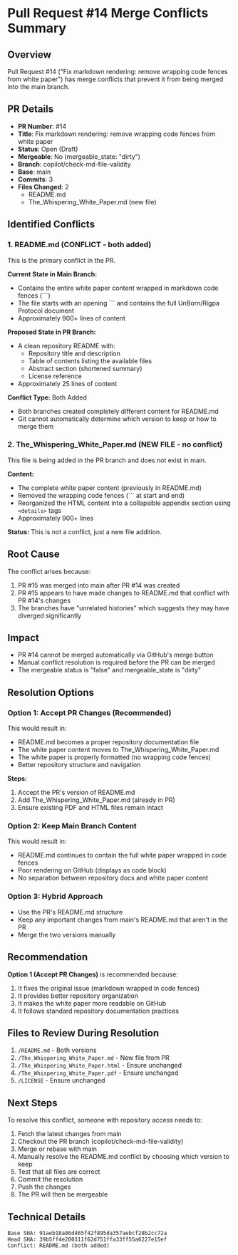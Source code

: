 # Pull Request #14 Merge Conflicts Summary

## Overview
Pull Request #14 ("Fix markdown rendering: remove wrapping code fences from white paper") has merge conflicts that prevent it from being merged into the main branch.

## PR Details
- **PR Number**: #14
- **Title**: Fix markdown rendering: remove wrapping code fences from white paper
- **Status**: Open (Draft)
- **Mergeable**: No (mergeable_state: "dirty")
- **Branch**: copilot/check-md-file-validity
- **Base**: main
- **Commits**: 3
- **Files Changed**: 2
  - README.md
  - The_Whispering_White_Paper.md (new file)

## Identified Conflicts

### 1. README.md (CONFLICT - both added)
This is the primary conflict in the PR.

**Current State in Main Branch:**
- Contains the entire white paper content wrapped in markdown code fences (```)
- The file starts with an opening ``` and contains the full UnBorn/Rigpa Protocol document
- Approximately 900+ lines of content

**Proposed State in PR Branch:**
- A clean repository README with:
  - Repository title and description
  - Table of contents listing the available files
  - Abstract section (shortened summary)
  - License reference
- Approximately 25 lines of content

**Conflict Type:** Both Added
- Both branches created completely different content for README.md
- Git cannot automatically determine which version to keep or how to merge them

### 2. The_Whispering_White_Paper.md (NEW FILE - no conflict)
This file is being added in the PR branch and does not exist in main.

**Content:**
- The complete white paper content (previously in README.md)
- Removed the wrapping code fences (``` at start and end)
- Reorganized the HTML content into a collapsible appendix section using `<details>` tags
- Approximately 900+ lines

**Status:** This is not a conflict, just a new file addition.

## Root Cause
The conflict arises because:
1. PR #15 was merged into main after PR #14 was created
2. PR #15 appears to have made changes to README.md that conflict with PR #14's changes
3. The branches have "unrelated histories" which suggests they may have diverged significantly

## Impact
- PR #14 cannot be merged automatically via GitHub's merge button
- Manual conflict resolution is required before the PR can be merged
- The mergeable status is "false" and mergeable_state is "dirty"

## Resolution Options

### Option 1: Accept PR Changes (Recommended)
This would result in:
- README.md becomes a proper repository documentation file
- The white paper content moves to The_Whispering_White_Paper.md
- The white paper is properly formatted (no wrapping code fences)
- Better repository structure and navigation

**Steps:**
1. Accept the PR's version of README.md
2. Add The_Whispering_White_Paper.md (already in PR)
3. Ensure existing PDF and HTML files remain intact

### Option 2: Keep Main Branch Content
This would result in:
- README.md continues to contain the full white paper wrapped in code fences
- Poor rendering on GitHub (displays as code block)
- No separation between repository docs and white paper content

### Option 3: Hybrid Approach
- Use the PR's README.md structure
- Keep any important changes from main's README.md that aren't in the PR
- Merge the two versions manually

## Recommendation
**Option 1 (Accept PR Changes)** is recommended because:
1. It fixes the original issue (markdown wrapped in code fences)
2. It provides better repository organization
3. It makes the white paper more readable on GitHub
4. It follows standard repository documentation practices

## Files to Review During Resolution
1. `/README.md` - Both versions
2. `/The_Whispering_White_Paper.md` - New file from PR
3. `/The_Whispering_White_Paper.html` - Ensure unchanged
4. `/The_Whispering_White_Paper.pdf` - Ensure unchanged
5. `/LICENSE` - Ensure unchanged

## Next Steps
To resolve this conflict, someone with repository access needs to:
1. Fetch the latest changes from main
2. Checkout the PR branch (copilot/check-md-file-validity)
3. Merge or rebase with main
4. Manually resolve the README.md conflict by choosing which version to keep
5. Test that all files are correct
6. Commit the resolution
7. Push the changes
8. The PR will then be mergeable

## Technical Details
```
Base SHA: 91aeb18a86d465f42f895da357aebcf28b2cc72a
Head SHA: 39b5ff4e200311f62d751ffa33ff55a6227e15ef
Conflict: README.md (both added)
```
